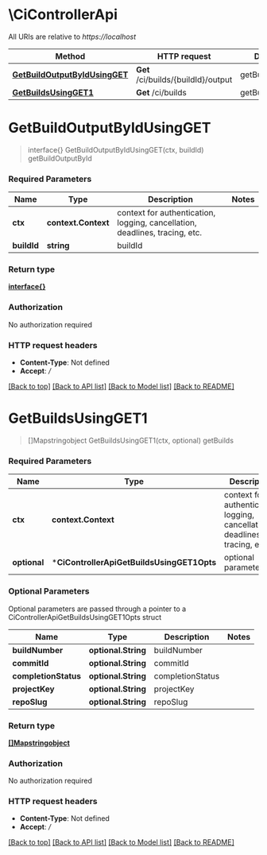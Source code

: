 # \CiControllerApi

All URIs are relative to *https://localhost*

Method | HTTP request | Description
------------- | ------------- | -------------
[**GetBuildOutputByIdUsingGET**](CiControllerApi.md#GetBuildOutputByIdUsingGET) | **Get** /ci/builds/{buildId}/output | getBuildOutputById
[**GetBuildsUsingGET1**](CiControllerApi.md#GetBuildsUsingGET1) | **Get** /ci/builds | getBuilds


# **GetBuildOutputByIdUsingGET**
> interface{} GetBuildOutputByIdUsingGET(ctx, buildId)
getBuildOutputById

### Required Parameters

Name | Type | Description  | Notes
------------- | ------------- | ------------- | -------------
 **ctx** | **context.Context** | context for authentication, logging, cancellation, deadlines, tracing, etc.
  **buildId** | **string**| buildId | 

### Return type

[**interface{}**](interface{}.md)

### Authorization

No authorization required

### HTTP request headers

 - **Content-Type**: Not defined
 - **Accept**: */*

[[Back to top]](#) [[Back to API list]](../README.md#documentation-for-api-endpoints) [[Back to Model list]](../README.md#documentation-for-models) [[Back to README]](../README.md)

# **GetBuildsUsingGET1**
> []Mapstringobject GetBuildsUsingGET1(ctx, optional)
getBuilds

### Required Parameters

Name | Type | Description  | Notes
------------- | ------------- | ------------- | -------------
 **ctx** | **context.Context** | context for authentication, logging, cancellation, deadlines, tracing, etc.
 **optional** | ***CiControllerApiGetBuildsUsingGET1Opts** | optional parameters | nil if no parameters

### Optional Parameters
Optional parameters are passed through a pointer to a CiControllerApiGetBuildsUsingGET1Opts struct

Name | Type | Description  | Notes
------------- | ------------- | ------------- | -------------
 **buildNumber** | **optional.String**| buildNumber | 
 **commitId** | **optional.String**| commitId | 
 **completionStatus** | **optional.String**| completionStatus | 
 **projectKey** | **optional.String**| projectKey | 
 **repoSlug** | **optional.String**| repoSlug | 

### Return type

[**[]Mapstringobject**](Map«string,object».md)

### Authorization

No authorization required

### HTTP request headers

 - **Content-Type**: Not defined
 - **Accept**: */*

[[Back to top]](#) [[Back to API list]](../README.md#documentation-for-api-endpoints) [[Back to Model list]](../README.md#documentation-for-models) [[Back to README]](../README.md)

